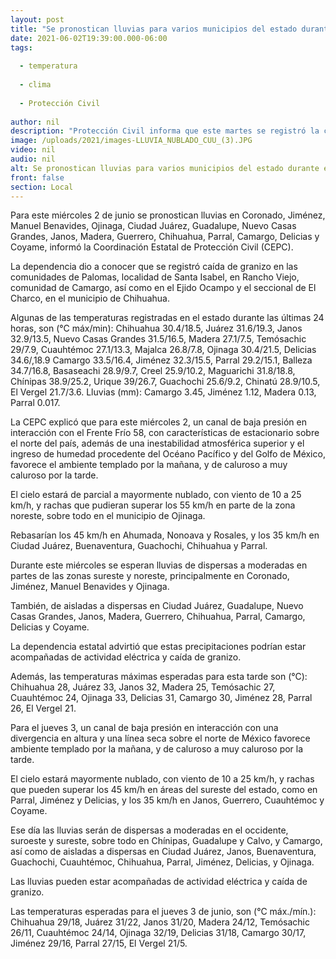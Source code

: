 ```yaml
---
layout: post
title: "Se pronostican lluvias para varios municipios del estado durante este miércoles"
date: 2021-06-02T19:39:00.000-06:00
tags:
  
  - temperatura
  
  - clima
  
  - Protección Civil
  
author: nil
description: "Protección Civil informa que este martes se registró la caída de granizo en comunidades de los municipios de Santa Isabel, Camargo y Chihuahua"
image: /uploads/2021/images-LLUVIA_NUBLADO_CUU_(3).JPG
video: nil
audio: nil
alt: Se pronostican lluvias para varios municipios del estado durante este miércoles
front: false
section: Local
---
```


Para este miércoles 2 de junio se pronostican lluvias en Coronado, Jiménez, Manuel Benavides, Ojinaga, Ciudad Juárez, Guadalupe, Nuevo Casas Grandes, Janos, Madera, Guerrero, Chihuahua, Parral, Camargo, Delicias y Coyame, informó la Coordinación Estatal de Protección Civil (CEPC).

 

La dependencia dio a conocer que se registró caída de granizo en las comunidades de Palomas, localidad de Santa Isabel, en Rancho Viejo, comunidad de Camargo, así como en el Ejido Ocampo y el seccional de El Charco, en el municipio de Chihuahua.    

 

Algunas de las temperaturas registradas en el estado durante las últimas 24 horas, son (°C máx/min): Chihuahua 30.4/18.5, Juárez 31.6/19.3, Janos 32.9/13.5, Nuevo Casas Grandes 31.5/16.5, Madera 27.1/7.5, Temósachic 29/7.9, Cuauhtémoc 27.1/13.3, Majalca 26.8/7.8, Ojinaga 30.4/21.5, Delicias 34.6/,18.9 Camargo 33.5/16.4, Jiménez 32.3/15.5, Parral 29.2/15.1, Balleza 34.7/16.8, Basaseachi 28.9/9.7, Creel 25.9/10.2, Maguarichi 31.8/18.8, Chínipas 38.9/25.2, Urique 39/26.7, Guachochi 25.6/9.2, Chinatú 28.9/10.5, El Vergel 21.7/3.6. Lluvias (mm): Camargo 3.45, Jiménez 1.12, Madera 0.13, Parral 0.017.

 

La CEPC explicó que para este miércoles 2, un canal de baja presión en interacción con el Frente Frío 58, con características de estacionario sobre el norte del país, además de una inestabilidad atmosférica superior y el ingreso de humedad procedente del Océano Pacífico y del Golfo de México, favorece el ambiente templado por la mañana, y de caluroso a muy caluroso por la tarde.

 

El cielo estará de parcial a mayormente nublado, con viento de 10 a 25 km/h, y rachas que pudieran superar los 55 km/h en parte de la zona noreste, sobre todo en el municipio de Ojinaga.

 

Rebasarían los 45 km/h en Ahumada, Nonoava y Rosales, y los 35 km/h en Ciudad Juárez, Buenaventura, Guachochi, Chihuahua y Parral.

 

Durante este miércoles se esperan lluvias de dispersas a moderadas en partes de las zonas sureste y noreste, principalmente en Coronado, Jiménez, Manuel Benavides y Ojinaga.

 

También, de aisladas a dispersas en Ciudad Juárez, Guadalupe, Nuevo Casas Grandes, Janos, Madera, Guerrero, Chihuahua, Parral, Camargo, Delicias y Coyame.

 

La dependencia estatal advirtió que estas precipitaciones podrían estar acompañadas de actividad eléctrica y caída de granizo.

 

Además, las temperaturas máximas esperadas para esta tarde son (°C): Chihuahua 28, Juárez 33, Janos 32, Madera 25, Temósachic 27, Cuauhtémoc 24, Ojinaga 33, Delicias 31, Camargo 30, Jiménez 28, Parral 26, El Vergel 21.

 

Para el jueves 3, un canal de baja presión en interacción con una divergencia en altura y una línea seca sobre el norte de México favorece ambiente templado por la mañana, y de caluroso a muy caluroso por la tarde.

 

El cielo estará mayormente nublado, con viento de 10 a 25 km/h, y rachas que pueden superar los 45 km/h en áreas del sureste del estado, como en Parral, Jiménez y Delicias, y los 35 km/h en Janos, Guerrero, Cuauhtémoc y Coyame.

 

Ese día las lluvias serán de dispersas a moderadas en el occidente, suroeste y sureste, sobre todo en Chínipas, Guadalupe y Calvo, y Camargo, así como de aisladas a dispersas en Ciudad Juárez, Janos, Buenaventura, Guachochi, Cuauhtémoc, Chihuahua, Parral, Jiménez, Delicias, y Ojinaga.

 

Las lluvias pueden estar acompañadas de actividad eléctrica y caída de granizo.

 

Las temperaturas esperadas para el jueves 3 de junio, son (°C máx./mín.): Chihuahua 29/18, Juárez 31/22, Janos 31/20, Madera 24/12, Temósachic 26/11, Cuauhtémoc 24/14, Ojinaga 32/19, Delicias 31/18, Camargo 30/17, Jiménez 29/16, Parral 27/15, El Vergel 21/5.